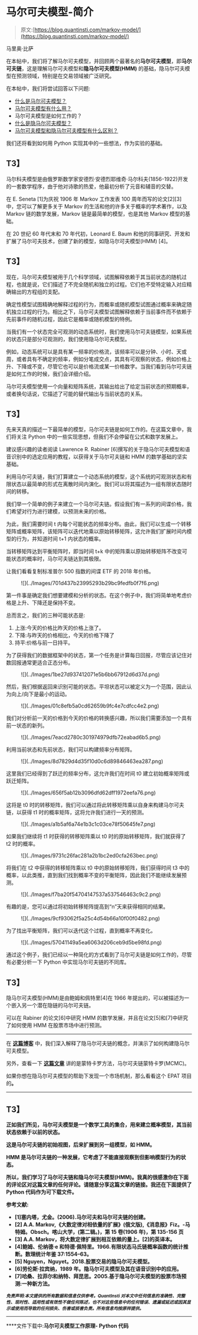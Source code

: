 # 马尔可夫模型-简介

> 原文:[https://blog.quantinsti.com/markov-model/](https://blog.quantinsti.com/markov-model/)

马里奥·比萨

在本帖中，我们将了解马尔可夫模型，并回顾两个最著名的**马尔可夫模型**，即**马尔可夫链**，这是理解马尔可夫模型和**隐马尔可夫模型(HMM)** 的基础，隐马尔可夫模型在预测领域，特别是在交易领域被广泛研究。

在本帖中，我们将尝试回答以下问题:

*   [什么是马尔可夫模型？](#what-markov-model)
*   [马尔可夫模型有什么用？](#markov-model-use)
*   马尔可夫模型是如何工作的？
*   [什么是隐马尔可夫模型？](#hidden-markov-model)
*   [马尔可夫模型和隐马尔可夫模型有什么区别？](#difference)

我们还将看到如何用 Python 实现其中的一些想法，作为实验的基础。

## **T3】**

马尔科夫模型是由俄罗斯数学家安德烈·安德烈耶维奇·马尔科夫(1856-1922)开发的一套数学程序，由于他对诗歌的热爱，他最初分析了元音和辅音的交替。

在 E. Seneta [1]为庆祝 1906 年 Markov 工作发表 100 周年而写的论文[2][3]中，您可以了解更多关于 Markov 的生活和他的许多关于概率的学术著作，以及 Markov 链的数学发展，Markov 链是最简单的模型，也是其他 Markov 模型的基础。

在 20 世纪 60 年代末和 70 年代初，Leonard E. Baum 和他的同事研究、开发和扩展了马尔可夫技术，创建了新的模型，如隐马尔可夫模型(HMM) [4]。

## **T3】**

现在，马尔可夫模型被用于几个科学领域，试图解释依赖于其当前状态的随机过程，也就是说，它们描述了不完全随机和独立的过程。它们也不受特定输入对应精确输出的方程组的支配。

确定性模型试图精确地解释过程的行为，而概率或随机模型试图通过概率来确定随机独立过程的行为。相比之下，马尔可夫模型试图解释依赖于当前事件而不依赖于先前事件的随机过程，因此它是概率或随机模型的特例。

当我们有一个状态完全可观测的动态系统时，我们使用马尔可夫链模型，如果系统的状态只是部分可观测的，我们使用隐马尔可夫模型。

例如，动态系统可以是具有某一频率的价格流，该频率可以是分钟、小时、天或周，或者具有不确定的频率，例如分笔成交点，其具有可观察的状态，例如价格上升、下降或不变，尽管它也可以是价格流或某一价格数字。当我们看到马尔可夫链是如何工作的时候，我们会详细介绍。

马尔可夫模型使用一个向量和矩阵系统，其输出给出了给定当前状态的预期概率，或者换句话说，它描述了可能的替代输出与当前状态的关系。

## **T3】**

先来天真的描述一下最简单的模型，马尔可夫链是如何工作的。在这篇文章中，我们将关注 Python 中的一些实现思想，但我们不会停留在公式和数学发展上。

建议感兴趣的读者阅读 Lawrence R. Rabiner [6]撰写的关于隐马尔可夫模型和语音识别中的选定应用的教程，以获得关于马尔可夫链和 HMM 的数学基础的坚实基础。

利用马尔可夫链，我们打算建立一个动态系统的模型，这个系统的可观测状态和有限状态以最简单的形式在离散时间内演化。我们可以将其描述为一组有限状态随时间的转移。

我们举一个简单的例子来建立一个马尔可夫链。假设我们有一系列的间谍价格，我们希望对行为进行建模，以预测未来的价格。

为此，我们需要时间 t 内每个可能状态的频率分布。由此，我们可以生成一个转移矩阵或概率矩阵，该矩阵可以迭代地乘以原始转移矩阵，这允许我们扩展时间内模型的行为，并知道时间 t+1 内状态的概率。

当转移矩阵达到平衡矩阵时，即当时间 t+k 中的矩阵乘以原始转移矩阵不改变可能状态的概率时，马尔可夫链达到其极限。

让我们看看复制标准普尔 500 指数的间谍 ETF 的 2018 年价格。

<figure class="kg-card kg-image-card kg-width-full">![](../Images/701d437b23995293b29bc9fedfb0f7f6.png)</figure>

第一件事是确定我们想要建模和分析的状态。在这个例子中，我们将简单地考虑价格是上升、下降还是保持不变。

总而言之，我们的三种可能状态是:

1.  上涨:今天的价格比昨天的价格上涨了。
2.  下降:与昨天的价格相比，今天的价格下降了
3.  持平:价格与前一日持平。

为了获得我们的数据框架中的状态，第一个任务是计算每日回报，尽管应该记住对数回报通常更适合正态分布。

<figure class="kg-card kg-image-card kg-width-full">![](../Images/1be27d937412071e5b6bb67912d6d37d.png)</figure>

然后，我们根据返回来识别可能的状态。平坦状态可以被定义为一个范围，因此认为向上/向下是最小的运动。

<figure class="kg-card kg-image-card kg-width-full">![](../Images/01c8efb5a0cd62659b9fc4e7cdfcc4e2.png)</figure>

我们对分析前一天的价格到今天的价格的转换感兴趣，所以我们需要添加一个具有前一状态的新列。

<figure class="kg-card kg-image-card kg-width-full">![](../Images/7eacd2780c301974979dfb72eabad6b5.png)</figure>

利用当前状态和先前状态，我们可以构建频率分布矩阵。

<figure class="kg-card kg-image-card kg-width-full">![](../Images/8d7829d4d35f10d0c6d89846463ea287.png)</figure>

这里我们已经得到了跃迁的频率分布，这允许我们在时间 t0 建立初始概率矩阵或跃迁矩阵。

<figure class="kg-card kg-image-card kg-width-full">![](../Images/656f5ab12b3096dfd62dff1972eefa76.png)</figure>

这将是 t0 时的转移矩阵，我们可以通过将此转移矩阵乘以自身来构建马尔可夫链，以获得 t1 时的概率矩阵，这将允许我们进行一天的预测。

<figure class="kg-card kg-image-card kg-width-full">![](../Images/a1b5af6a74e1b3c1c03ce78f50645fe7.png)</figure>

如果我们继续将 t1 时获得的转移矩阵乘以 t0 时的原始转移矩阵，我们就获得了 t2 时的概率。

<figure class="kg-card kg-image-card kg-width-full">![](../Images/9731c26fac281a2b1bc2ed0cfa263bec.png)</figure>

将我们在 t2 中获得的转移矩阵乘以 t0 中的原始转移矩阵，我们获得时间 t3 中的概率，以此类推，直到我们找到概率不变的平衡矩阵，因此我们不能继续发展预测。

<figure class="kg-card kg-image-card kg-width-full">![](../Images/f7ba20f54704147537a537546463c9c2.png)</figure>

有趣的是，您可以通过将初始转移矩阵提高到“n”天来获得相同的结果。

<figure class="kg-card kg-image-card kg-width-full">![](../Images/9cf93062f5a25c4d54b66a10f00f0482.png)</figure>

为了找出平衡矩阵，我们可以迭代这个过程，直到概率不再变化。

<figure class="kg-card kg-image-card">![](../Images/57041149a5ea6063d206ceb9d5be98fd.png)</figure>

通过这个例子，我们已经以一种简化的方式看到了马尔可夫链是如何工作的，尽管有必要分析一下 Python 中实现马尔可夫链的不同库。

## **T3】**

隐马尔可夫模型(HMM)是由鲍姆和佩特里[4]在 1966 年提出的，可以被描述为一个嵌入另一个潜在隐链的马尔可夫链。

可以在 Rabiner 的论文[6]中研究 HMM 的数学发展，并且在论文[5]和[7]中研究了如何使用 HMM 在股票市场中进行预测。

* * *

在 [**这篇博客**](https://blog.quantinsti.com/intro-hidden-markov-chains/) 中，我们深入解释了隐马尔可夫链的概念，并演示了如何构建隐马尔可夫模型。

另外，查看一下 **[这篇文章](https://blog.quantinsti.com/introduction-monte-carlo-analysis/)** 讲的是蒙特卡罗方法，马尔可夫链蒙特卡罗(MCMC)。

如果你想在隐马尔可夫模型的帮助下发现一个市场机制，那么看看这个 EPAT 项目的[](https://blog.quantinsti.com/market-regime-detection-hidden-markov-model-project-fahim/)**。**

* * *

## ****T3】****

**正如我们所见，马尔可夫模型是一个数学工具的集合，用来建立概率模型，其当前状态依赖于以前的状态。**

**这是马尔可夫链的初始视图，后来扩展到另一组模型，如 HMM。**

**HMM 是马尔可夫链的一种发展，它考虑了不能直接观察到但影响模型行为的状态。**

**所以，我们学习了马尔可夫链和隐马尔可夫模型(HMM)。我真的很感激你在下面的评论区对这篇文章的任何评论。请随意分享这篇文章的链接。我还在下面提供了 Python 代码作为可下载文件。**

****参考文献:****

*   **[1]塞内塔，尤金。(2006).马尔可夫和马尔可夫链的创建。**
*   **[2] A.A. Markov,《大数定律对相依量的扩展》(俄文版),《消息报》Fiz。-马特姆。Obsch。喀山大学，(第二辑。)，第 15 卷(1906 年)，第 135-156 页**
*   **[3] A.A. Markov，将大数定律扩展到相互依赖的量上。[2]的英译本。**
*   **[4]鲍姆、伦纳德·e 和特德·佩特里。1966.有限状态马氏链概率函数的统计推断。数理统计年鉴 37:1554–63。**
*   **[5] Nguyen，Nguyet。2018.股票交易的隐马尔可夫模型。**
*   **[6]劳伦斯·拉宾纳，1989 年。隐马尔可夫模型及其在语音识别中的应用。**
*   **[7]哈桑、拉菲尔和纳特、拜昆思。2005.基于隐马尔可夫模型的股票市场预测:一种新方法。**

***<small>免责声明:本文提供的所有数据和信息仅供参考。QuantInsti 对本文中任何信息的准确性、完整性、现时性、适用性或有效性不做任何陈述，也不对这些信息中的任何错误、遗漏或延迟或因其显示或使用而导致的任何损失、伤害或损害负责。所有信息均按原样提供。</small>***

* * *

****文件下载中:**马尔可夫模型工作原理- Python 代码**